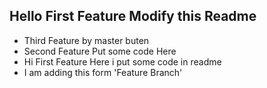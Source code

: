 ## Hello First Feature Modify this Readme
- Third Feature by master buten
- Second Feature Put some code Here
- Hi First Feature Here i put some code in readme
- I am adding this form 'Feature Branch'